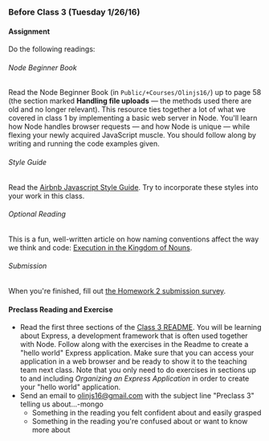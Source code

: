### Before Class 3 (Tuesday 1/26/16)

#### Assignment
Do the following readings:

###### Node Beginner Book
Read the Node Beginner Book (in `Public/+Courses/Olinjs16/`) up to page 58 (the section marked **Handling file uploads** — the methods used there are old and no longer relevant). This resource ties together a lot of what we covered in class 1 by implementing a basic web server in Node. You'll learn how Node handles browser requests — and how Node is unique — while flexing your newly acquired JavaScript muscle. You should follow along by writing and running the code examples given.

###### Style Guide
Read the [Airbnb Javascript Style Guide](https://github.com/airbnb/javascript/tree/master/es5). Try to incorporate these styles into your work in this class.

###### Optional Reading
This is a fun, well-written article on how naming conventions affect the way we think and code: [Execution in the Kingdom of Nouns](http://steve-yegge.blogspot.com/2006/03/execution-in-kingdom-of-nouns.html).

###### Submission
When you're finished, fill out [the Homework 2 submission survey](http://goo.gl/forms/yMmvIXtrsX).

#### Preclass Reading and Exercise
- Read the first three sections of the [Class 3 README](https://github.com/olinjs/olinjs/tree/master/lessons/03-express-templates-mongo).  You will be learning about Express, a development framework that is often used together with Node. Follow along with the exercises in the Readme to create a "hello world" Express application. Make sure that you can access your application in a web browser and be ready to show it to the teaching team next class. Note that you only need to do exercises in sections up to and including *Organizing an Express Application* in order to create your "hello world" application.
- Send an email to [olinjs16@gmail.com](olinjs16@gmail.com) with the subject line "Preclass 3" telling us about...-mongo
    - Something in the reading you felt confident about and easily grasped
    - Something in the reading you're confused about or want to know more about
